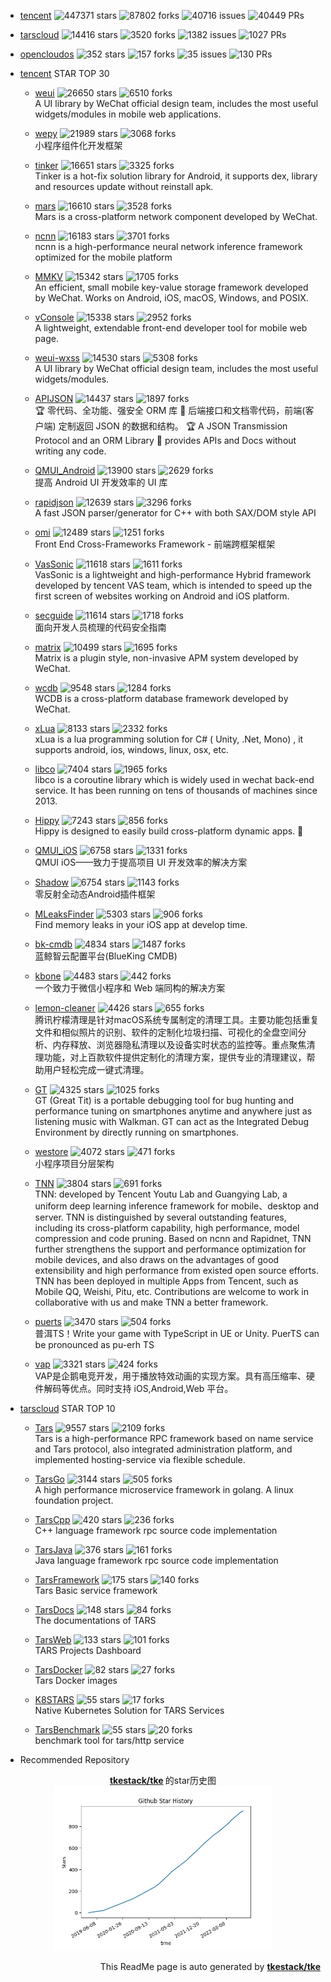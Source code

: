 
+ [tencent](https://github.com/tencent)
![447371 stars](https://img.shields.io/badge/Stars-447371-green)
![87802 forks](https://img.shields.io/badge/Forks-87802-green)
![40716 issues](https://img.shields.io/badge/Issues-40716-green)
![40449 PRs](https://img.shields.io/badge/PRs-40449-green)

+ [tarscloud](https://github.com/tarscloud)
![14416 stars](https://img.shields.io/badge/Stars-14416-green)
![3520 forks](https://img.shields.io/badge/Forks-3520-green)
![1382 issues](https://img.shields.io/badge/Issues-1382-green)
![1027 PRs](https://img.shields.io/badge/PRs-1027-green)

+ [opencloudos](https://github.com/opencloudos)
![352 stars](https://img.shields.io/badge/Stars-352-green)
![157 forks](https://img.shields.io/badge/Forks-157-green)
![35 issues](https://img.shields.io/badge/Issues-35-green)
![130 PRs](https://img.shields.io/badge/PRs-130-green)



+ [tencent](https://github.com/tencent) STAR TOP 30
    
    + [weui](https://github.com/tencent/weui) 
    ![26650 stars](https://img.shields.io/badge/Stars-26650-green)
    ![6510 forks](https://img.shields.io/badge/Forks-6510-green)  
    A UI library by WeChat official design team, includes the most useful widgets/modules in mobile web applications.
    
    + [wepy](https://github.com/tencent/wepy) 
    ![21989 stars](https://img.shields.io/badge/Stars-21989-green)
    ![3068 forks](https://img.shields.io/badge/Forks-3068-green)  
    小程序组件化开发框架
    
    + [tinker](https://github.com/tencent/tinker) 
    ![16651 stars](https://img.shields.io/badge/Stars-16651-green)
    ![3325 forks](https://img.shields.io/badge/Forks-3325-green)  
    Tinker is a hot-fix solution library for Android, it supports dex, library and resources update without reinstall apk.
    
    + [mars](https://github.com/tencent/mars) 
    ![16610 stars](https://img.shields.io/badge/Stars-16610-green)
    ![3528 forks](https://img.shields.io/badge/Forks-3528-green)  
    Mars is a cross-platform network component  developed by WeChat.
    
    + [ncnn](https://github.com/tencent/ncnn) 
    ![16183 stars](https://img.shields.io/badge/Stars-16183-green)
    ![3701 forks](https://img.shields.io/badge/Forks-3701-green)  
    ncnn is a high-performance neural network inference framework optimized for the mobile platform
    
    + [MMKV](https://github.com/tencent/MMKV) 
    ![15342 stars](https://img.shields.io/badge/Stars-15342-green)
    ![1705 forks](https://img.shields.io/badge/Forks-1705-green)  
    An efficient, small mobile key-value storage framework developed by WeChat. Works on Android, iOS, macOS, Windows, and POSIX.
    
    + [vConsole](https://github.com/tencent/vConsole) 
    ![15338 stars](https://img.shields.io/badge/Stars-15338-green)
    ![2952 forks](https://img.shields.io/badge/Forks-2952-green)  
    A lightweight, extendable front-end developer tool for mobile web page.
    
    + [weui-wxss](https://github.com/tencent/weui-wxss) 
    ![14530 stars](https://img.shields.io/badge/Stars-14530-green)
    ![5308 forks](https://img.shields.io/badge/Forks-5308-green)  
    A UI library by WeChat official design team, includes the most useful widgets/modules.
    
    + [APIJSON](https://github.com/tencent/APIJSON) 
    ![14437 stars](https://img.shields.io/badge/Stars-14437-green)
    ![1897 forks](https://img.shields.io/badge/Forks-1897-green)  
    🏆 零代码、全功能、强安全 ORM 库 🚀 后端接口和文档零代码，前端(客户端) 定制返回 JSON 的数据和结构。 🏆 A JSON Transmission Protocol and an ORM Library 🚀  provides APIs and Docs without writing any code.
    
    + [QMUI_Android](https://github.com/tencent/QMUI_Android) 
    ![13900 stars](https://img.shields.io/badge/Stars-13900-green)
    ![2629 forks](https://img.shields.io/badge/Forks-2629-green)  
    提高 Android UI 开发效率的 UI 库
    
    + [rapidjson](https://github.com/tencent/rapidjson) 
    ![12639 stars](https://img.shields.io/badge/Stars-12639-green)
    ![3296 forks](https://img.shields.io/badge/Forks-3296-green)  
    A fast JSON parser/generator for C++ with both SAX/DOM style API
    
    + [omi](https://github.com/tencent/omi) 
    ![12489 stars](https://img.shields.io/badge/Stars-12489-green)
    ![1251 forks](https://img.shields.io/badge/Forks-1251-green)  
     Front End Cross-Frameworks Framework - 前端跨框架框架
    
    + [VasSonic](https://github.com/tencent/VasSonic) 
    ![11618 stars](https://img.shields.io/badge/Stars-11618-green)
    ![1611 forks](https://img.shields.io/badge/Forks-1611-green)  
    VasSonic is a lightweight and high-performance Hybrid framework developed by tencent VAS team, which is intended to speed up the first screen of websites working on Android and iOS platform. 
    
    + [secguide](https://github.com/tencent/secguide) 
    ![11614 stars](https://img.shields.io/badge/Stars-11614-green)
    ![1718 forks](https://img.shields.io/badge/Forks-1718-green)  
    面向开发人员梳理的代码安全指南
    
    + [matrix](https://github.com/tencent/matrix) 
    ![10499 stars](https://img.shields.io/badge/Stars-10499-green)
    ![1695 forks](https://img.shields.io/badge/Forks-1695-green)  
    Matrix is a plugin style, non-invasive APM system developed by WeChat.
    
    + [wcdb](https://github.com/tencent/wcdb) 
    ![9548 stars](https://img.shields.io/badge/Stars-9548-green)
    ![1284 forks](https://img.shields.io/badge/Forks-1284-green)  
    WCDB is a cross-platform database framework developed by WeChat.
    
    + [xLua](https://github.com/tencent/xLua) 
    ![8133 stars](https://img.shields.io/badge/Stars-8133-green)
    ![2332 forks](https://img.shields.io/badge/Forks-2332-green)  
    xLua is a lua programming solution for  C# ( Unity, .Net, Mono) , it supports android, ios, windows, linux, osx, etc.
    
    + [libco](https://github.com/tencent/libco) 
    ![7404 stars](https://img.shields.io/badge/Stars-7404-green)
    ![1965 forks](https://img.shields.io/badge/Forks-1965-green)  
    libco is a coroutine library which is widely used in wechat  back-end service. It has been running on tens of thousands of machines since 2013.
    
    + [Hippy](https://github.com/tencent/Hippy) 
    ![7243 stars](https://img.shields.io/badge/Stars-7243-green)
    ![856 forks](https://img.shields.io/badge/Forks-856-green)  
    Hippy is designed to easily build cross-platform dynamic apps. 👏
    
    + [QMUI_iOS](https://github.com/tencent/QMUI_iOS) 
    ![6758 stars](https://img.shields.io/badge/Stars-6758-green)
    ![1331 forks](https://img.shields.io/badge/Forks-1331-green)  
    QMUI iOS——致力于提高项目 UI 开发效率的解决方案
    
    + [Shadow](https://github.com/tencent/Shadow) 
    ![6754 stars](https://img.shields.io/badge/Stars-6754-green)
    ![1143 forks](https://img.shields.io/badge/Forks-1143-green)  
    零反射全动态Android插件框架
    
    + [MLeaksFinder](https://github.com/tencent/MLeaksFinder) 
    ![5303 stars](https://img.shields.io/badge/Stars-5303-green)
    ![906 forks](https://img.shields.io/badge/Forks-906-green)  
    Find memory leaks in your iOS app at develop time.
    
    + [bk-cmdb](https://github.com/tencent/bk-cmdb) 
    ![4834 stars](https://img.shields.io/badge/Stars-4834-green)
    ![1487 forks](https://img.shields.io/badge/Forks-1487-green)  
    蓝鲸智云配置平台(BlueKing CMDB)
    
    + [kbone](https://github.com/tencent/kbone) 
    ![4483 stars](https://img.shields.io/badge/Stars-4483-green)
    ![442 forks](https://img.shields.io/badge/Forks-442-green)  
    一个致力于微信小程序和 Web 端同构的解决方案
    
    + [lemon-cleaner](https://github.com/tencent/lemon-cleaner) 
    ![4426 stars](https://img.shields.io/badge/Stars-4426-green)
    ![655 forks](https://img.shields.io/badge/Forks-655-green)  
    腾讯柠檬清理是针对macOS系统专属制定的清理工具。主要功能包括重复文件和相似照片的识别、软件的定制化垃圾扫描、可视化的全盘空间分析、内存释放、浏览器隐私清理以及设备实时状态的监控等。重点聚焦清理功能，对上百款软件提供定制化的清理方案，提供专业的清理建议，帮助用户轻松完成一键式清理。
    
    + [GT](https://github.com/tencent/GT) 
    ![4325 stars](https://img.shields.io/badge/Stars-4325-green)
    ![1025 forks](https://img.shields.io/badge/Forks-1025-green)  
    GT (Great Tit) is a portable debugging tool for bug hunting and performance tuning on smartphones anytime and anywhere just as listening music with Walkman. GT can act as the Integrated Debug Environment by directly running on smartphones.
    
    + [westore](https://github.com/tencent/westore) 
    ![4072 stars](https://img.shields.io/badge/Stars-4072-green)
    ![471 forks](https://img.shields.io/badge/Forks-471-green)  
    小程序项目分层架构
    
    + [TNN](https://github.com/tencent/TNN) 
    ![3804 stars](https://img.shields.io/badge/Stars-3804-green)
    ![691 forks](https://img.shields.io/badge/Forks-691-green)  
    TNN: developed by Tencent Youtu Lab and Guangying Lab, a uniform deep learning inference framework for mobile、desktop and server. TNN is distinguished by several outstanding features, including its cross-platform capability, high performance, model compression and code pruning. Based on ncnn and Rapidnet, TNN further strengthens the support and performance optimization for mobile devices, and also draws on the advantages of good extensibility and high performance from existed open source efforts. TNN has been deployed in multiple Apps from Tencent, such as Mobile QQ, Weishi, Pitu, etc. Contributions are welcome to work in collaborative with us and make TNN a better framework. 
    
    + [puerts](https://github.com/tencent/puerts) 
    ![3470 stars](https://img.shields.io/badge/Stars-3470-green)
    ![504 forks](https://img.shields.io/badge/Forks-504-green)  
    普洱TS！Write your game with TypeScript in UE or Unity. PuerTS can be pronounced as pu-erh TS
    
    + [vap](https://github.com/tencent/vap) 
    ![3321 stars](https://img.shields.io/badge/Stars-3321-green)
    ![424 forks](https://img.shields.io/badge/Forks-424-green)  
    VAP是企鹅电竞开发，用于播放特效动画的实现方案。具有高压缩率、硬件解码等优点。同时支持 iOS,Android,Web 平台。
    

+ [tarscloud](https://github.com/tarscloud) STAR TOP 10
    
    + [Tars](https://github.com/tarscloud/Tars) 
    ![9557 stars](https://img.shields.io/badge/Stars-9557-green)
    ![2109 forks](https://img.shields.io/badge/Forks-2109-green)  
    Tars is a high-performance RPC framework based on name service and Tars protocol, also integrated administration platform, and implemented hosting-service via flexible schedule.
    
    + [TarsGo](https://github.com/tarscloud/TarsGo) 
    ![3144 stars](https://img.shields.io/badge/Stars-3144-green)
    ![505 forks](https://img.shields.io/badge/Forks-505-green)  
    A  high performance microservice  framework  in golang. A linux foundation project.
    
    + [TarsCpp](https://github.com/tarscloud/TarsCpp) 
    ![420 stars](https://img.shields.io/badge/Stars-420-green)
    ![236 forks](https://img.shields.io/badge/Forks-236-green)  
    C++ language framework rpc source code implementation
    
    + [TarsJava](https://github.com/tarscloud/TarsJava) 
    ![376 stars](https://img.shields.io/badge/Stars-376-green)
    ![161 forks](https://img.shields.io/badge/Forks-161-green)  
    Java language framework rpc source code implementation
    
    + [TarsFramework](https://github.com/tarscloud/TarsFramework) 
    ![175 stars](https://img.shields.io/badge/Stars-175-green)
    ![140 forks](https://img.shields.io/badge/Forks-140-green)  
    Tars Basic service framework
    
    + [TarsDocs](https://github.com/tarscloud/TarsDocs) 
    ![148 stars](https://img.shields.io/badge/Stars-148-green)
    ![84 forks](https://img.shields.io/badge/Forks-84-green)  
    The documentations of TARS
    
    + [TarsWeb](https://github.com/tarscloud/TarsWeb) 
    ![133 stars](https://img.shields.io/badge/Stars-133-green)
    ![101 forks](https://img.shields.io/badge/Forks-101-green)  
    TARS Projects Dashboard
    
    + [TarsDocker](https://github.com/tarscloud/TarsDocker) 
    ![82 stars](https://img.shields.io/badge/Stars-82-green)
    ![27 forks](https://img.shields.io/badge/Forks-27-green)  
    Tars Docker  images
    
    + [K8STARS](https://github.com/tarscloud/K8STARS) 
    ![55 stars](https://img.shields.io/badge/Stars-55-green)
    ![17 forks](https://img.shields.io/badge/Forks-17-green)  
    Native Kubernetes  Solution for TARS Services
    
    + [TarsBenchmark](https://github.com/tarscloud/TarsBenchmark) 
    ![55 stars](https://img.shields.io/badge/Stars-55-green)
    ![20 forks](https://img.shields.io/badge/Forks-20-green)  
    benchmark tool for tars/http service
    


+ Recommended Repository  
<p align="center">
      <strong>
        <a href="https://github.com/tkestack/tke" target="_blank">tkestack/tke</a>
      </strong>  的star历史图
  <br>
  <img src="https://raw.githubusercontent.com/ButterAndButterfly/GithubTools/master/data/stars_history.jpg" width="350px"></img>    
</p>

<p align="right">
      This ReadMe page is auto generated by 
      <strong>
        <a href="https://github.com/tkestack/tke" target="_blank">tkestack/tke</a><br>
      </strong>   
</p>